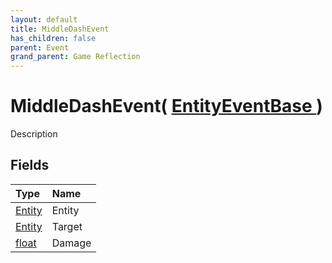 ```yaml
---
layout: default
title: MiddleDashEvent
has_children: false
parent: Event
grand_parent: Game Reflection
---
```

# MiddleDashEvent( [ EntityEventBase ](/riftbreaker-wiki/docs/game-reflection/events/entity_event_base/) )
Description 

## Fields

| Type | Name |
|:----------|:--------------|
| [Entity](/riftbreaker-wiki/docs/game-reflection/classes/entity/) | Entity |
| [Entity](/riftbreaker-wiki/docs/game-reflection/classes/entity/) | Target |
| [float](/riftbreaker-wiki/docs/game-reflection/components/float/) | Damage |

